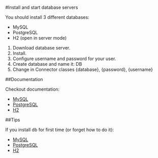 #Install and start database servers

You should install 3 different databases:

* MySQL
* PostgreSQL
* H2 (open in server mode)

1. Download database server.
2. Install.
3. Configure username and password for your user.
4. Create database and name it: DB
5. Change in Connector classes {database}, {password}, {username}

##Documentation

Checkout documentation:

* [MySQL](https://dev.mysql.com/doc/refman/8.0/en/binary-installation.html)
* [PostgreSQL](https://www.postgresql.org/docs/11/index.html)
* [H2](https://www.h2database.com/html/installation.html)

##Tips

If you install db for first time (or forget how to do it):

* [MySQL](https://www.digitalocean.com/community/tutorials/how-to-install-mysql-on-ubuntu-18-04)
* [PostgreSQL](https://www.digitalocean.com/community/tutorials/how-to-install-and-use-postgresql-on-ubuntu-18-04)
* [H2](https://www.h2database.com/html/installation.html)
